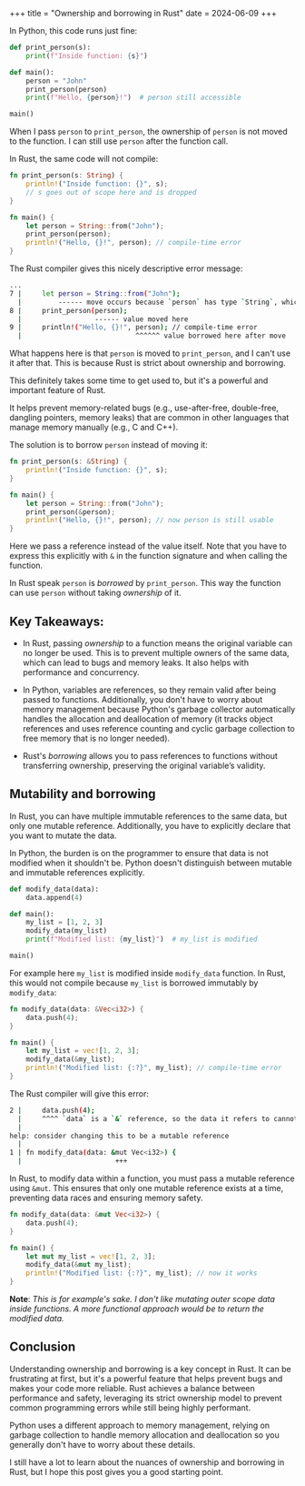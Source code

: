 +++
title = "Ownership and borrowing in Rust"
date = 2024-06-09
+++

In Python, this code runs just fine:

```python
def print_person(s):
    print(f"Inside function: {s}")

def main():
    person = "John"
    print_person(person)
    print(f"Hello, {person}!")  # person still accessible

main()
```

When I pass `person` to `print_person`, the ownership of `person` is not moved to the function. I can still use `person` after the function call.

In Rust, the same code will not compile:

```rust
fn print_person(s: String) {
    println!("Inside function: {}", s);
    // s goes out of scope here and is dropped
}

fn main() {
    let person = String::from("John");
    print_person(person);
    println!("Hello, {}!", person); // compile-time error
}
```

The Rust compiler gives this nicely descriptive error message:

```bash
...
7 |     let person = String::from("John");
  |         ------ move occurs because `person` has type `String`, which does not implement the `Copy` trait
8 |     print_person(person);
  |                  ------ value moved here
9 |     println!("Hello, {}!", person); // compile-time error
  |                            ^^^^^^ value borrowed here after move
```

What happens here is that `person` is moved to `print_person`, and I can't use it after that. This is because Rust is strict about ownership and borrowing.

This definitely takes some time to get used to, but it's a powerful and important feature of Rust.

It helps prevent memory-related bugs (e.g., use-after-free, double-free, dangling pointers, memory leaks) that are common in other languages that manage memory manually (e.g., C and C++).

The solution is to borrow `person` instead of moving it:

```rust
fn print_person(s: &String) {
    println!("Inside function: {}", s);
}

fn main() {
    let person = String::from("John");
    print_person(&person);
    println!("Hello, {}!", person); // now person is still usable
}
```

Here we pass a reference instead of the value itself. Note that you have to express this explicitly with `&` in the function signature and when calling the function.

In Rust speak `person` is _borrowed_ by `print_person`. This way the function can use `person` without taking _ownership_ of it.

## Key Takeaways:

- In Rust, passing _ownership_ to a function means the original variable can no longer be used. This is to prevent multiple owners of the same data, which can lead to bugs and memory leaks. It also helps with performance and concurrency.

- In Python, variables are references, so they remain valid after being passed to functions. Additionally, you don't have to worry about memory management because Python's garbage collector automatically handles the allocation and deallocation of memory (it tracks object references and uses reference counting and cyclic garbage collection to free memory that is no longer needed).

- Rust's _borrowing_ allows you to pass references to functions without transferring ownership, preserving the original variable’s validity.

## Mutability and borrowing

In Rust, you can have multiple immutable references to the same data, but only one mutable reference. Additionally, you have to explicitly declare that you want to mutate the data.

In Python, the burden is on the programmer to ensure that data is not modified when it shouldn't be. Python doesn't distinguish between mutable and immutable references explicitly.


```python
def modify_data(data):
    data.append(4)

def main():
    my_list = [1, 2, 3]
    modify_data(my_list)
    print(f"Modified list: {my_list}")  # my_list is modified

main()
```

For example here `my_list` is modified inside `modify_data` function. In Rust, this would not compile because `my_list` is borrowed immutably by `modify_data`:

```rust
fn modify_data(data: &Vec<i32>) {
    data.push(4);
}

fn main() {
    let my_list = vec![1, 2, 3];
    modify_data(&my_list);
    println!("Modified list: {:?}", my_list); // compile-time error
}
```

The Rust compiler will give this error:

```bash
2 |     data.push(4);
  |     ^^^^ `data` is a `&` reference, so the data it refers to cannot be borrowed as mutable
  |
help: consider changing this to be a mutable reference
  |
1 | fn modify_data(data: &mut Vec<i32>) {
  |                       +++
```

In Rust, to modify data within a function, you must pass a mutable reference using `&mut`. This ensures that only one mutable reference exists at a time, preventing data races and ensuring memory safety.

```rust
fn modify_data(data: &mut Vec<i32>) {
    data.push(4);
}

fn main() {
    let mut my_list = vec![1, 2, 3];
    modify_data(&mut my_list);
    println!("Modified list: {:?}", my_list); // now it works
}
```

__Note__: _This is for example's sake. I don't like mutating outer scope data inside functions. A more functional approach would be to return the modified data._

## Conclusion

Understanding ownership and borrowing is a key concept in Rust. It can be frustrating at first, but it's a powerful feature that helps prevent bugs and makes your code more reliable. Rust achieves a balance between performance and safety, leveraging its strict ownership model to prevent common programming errors while still being highly performant.

Python uses a different approach to memory management, relying on garbage collection to handle memory allocation and deallocation so you generally don't have to worry about these details.

I still have a lot to learn about the nuances of ownership and borrowing in Rust, but I hope this post gives you a good starting point.
